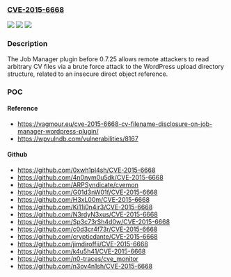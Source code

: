 ### [CVE-2015-6668](https://cve.mitre.org/cgi-bin/cvename.cgi?name=CVE-2015-6668)
![](https://img.shields.io/static/v1?label=Product&message=n%2Fa&color=blue)
![](https://img.shields.io/static/v1?label=Version&message=n%2Fa&color=blue)
![](https://img.shields.io/static/v1?label=Vulnerability&message=n%2Fa&color=brighgreen)

### Description

The Job Manager plugin before 0.7.25 allows remote attackers to read arbitrary CV files via a brute force attack to the WordPress upload directory structure, related to an insecure direct object reference.

### POC

#### Reference
- https://vagmour.eu/cve-2015-6668-cv-filename-disclosure-on-job-manager-wordpress-plugin/
- https://wpvulndb.com/vulnerabilities/8167

#### Github
- https://github.com/0xwh1pl4sh/CVE-2015-6668
- https://github.com/4n0nym0u5dk/CVE-2015-6668
- https://github.com/ARPSyndicate/cvemon
- https://github.com/G01d3nW01f/CVE-2015-6668
- https://github.com/H3xL00m/CVE-2015-6668
- https://github.com/Ki11i0n4ir3/CVE-2015-6668
- https://github.com/N3rdyN3xus/CVE-2015-6668
- https://github.com/Sp3c73rSh4d0w/CVE-2015-6668
- https://github.com/c0d3cr4f73r/CVE-2015-6668
- https://github.com/crypticdante/CVE-2015-6668
- https://github.com/jimdiroffii/CVE-2015-6668
- https://github.com/k4u5h41/CVE-2015-6668
- https://github.com/n0-traces/cve_monitor
- https://github.com/n3ov4n1sh/CVE-2015-6668

